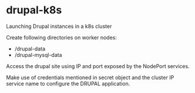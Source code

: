 # drupal-k8s
Launching Drupal instances in a k8s cluster

Create following directories on worker nodes:
- /drupal-data
- /drupal-mysql-data

Access the drupal site using IP and port exposed by the NodePort services.

Make use of credentials mentioned in secret object and the cluster IP service name to configure the DRUPAL application.
